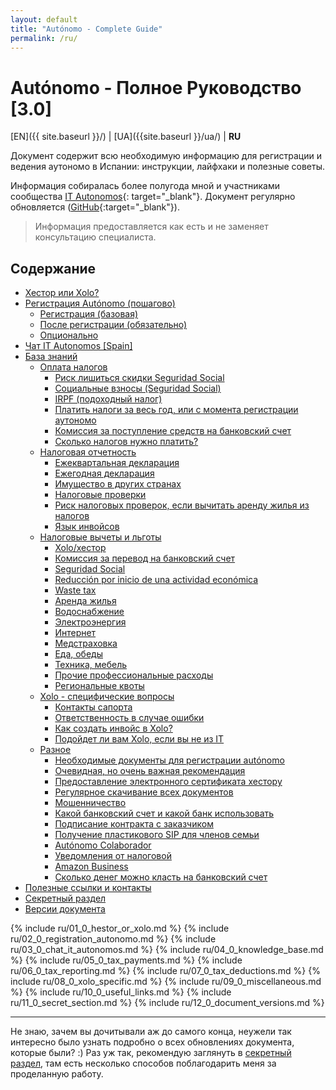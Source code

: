 ```yaml
---
layout: default
title: "Autónomo - Complete Guide"
permalink: /ru/
---
```


# Autónomo - Полное Руководство [3.0]

[EN]({{ site.baseurl }}/) | [UA]({{site.baseurl }}/ua/) | **RU**

Документ содержит всю необходимую информацию для регистрации и ведения аутономо в Испании: инструкции, лайфхаки и
полезные советы.

Информация собиралась более полугода мной и участниками сообщества [IT Autonomos](https://bit.ly/it-autonomos-es){:
target="_blank"}. Документ регулярно обновляется ([GitHub](https://bit.ly/it-autonomos-github){:target="_blank"}).

> Информация предоставляется как есть и не заменяет консультацию специалиста.

## Содержание

- [Хестор или Xolo?](#хестор-или-xolo)
- [Регистрация Autónomo (пошагово)](#регистрация-autónomo-пошагово)
    - [Регистрация (базовая)](#регистрация-базовая)
    - [После регистрации (обязательно)](#после-регистрации-обязательно)
    - [Опционально](#опционально)
- [Чат IT Autonomos [Spain]](#чат-it-autonomos-spain)
- [База знаний](#база-знаний)
    - [Оплата налогов](#оплата-налогов)
        - [Риск лишиться скидки Seguridad Social](#риск-лишиться-скидки-seguridad-social)
        - [Социальные взносы (Seguridad Social)](#социальные-взносы-seguridad-social)
        - [IRPF (подоходный налог)](#irpf-подоходный-налог)
        - [Платить налоги за весь год, или с момента регистрации аутономо](#платить-налоги-за-весь-год-или-с-момента-регистрации-аутономо)
        - [Комиссия за поступление средств на банковский счет](#комиссия-за-поступление-средств-на-банковский-счет)
        - [Сколько налогов нужно платить?](#сколько-налогов-нужно-платить)
    - [Налоговая отчетность](#налоговая-отчетность)
        - [Ежеквартальная декларация](#ежеквартальная-декларация)
        - [Ежегодная декларация](#ежегодная-декларация)
        - [Имущество в других странах](#имущество-в-других-странах)
        - [Налоговые проверки](#налоговые-проверки)
        - [Риск налоговых проверок, если вычитать аренду жилья из налогов](#риск-налоговых-проверок-если-вычитать-аренду-жилья-из-налогов)
        - [Язык инвойсов](#язык-инвойсов)
    - [Налоговые вычеты и льготы](#налоговые-вычеты-и-льготы)
        - [Xolo/хестор](#xoloхестор)
        - [Комиссия за перевод на банковский счет](#комиссия-за-перевод-на-банковский-счет)
        - [Seguridad Social](#seguridad-social)
        - [Reducción por inicio de una actividad económica](#reducción-por-inicio-de-una-actividad-económica)
        - [Waste tax](#waste-tax)
        - [Аренда жилья](#аренда-жилья)
        - [Водоснабжение](#водоснабжение)
        - [Электроэнергия](#электроэнергия)
        - [Интернет](#интернет)
        - [Медстраховка](#медстраховка)
        - [Еда, обеды](#еда-обеды)
        - [Техника, мебель](#техника-мебель)
        - [Прочие профессиональные расходы](#прочие-профессиональные-расходы)
        - [Региональные квоты](#региональные-квоты)
    - [Xolo - специфические вопросы](#xolo---специфические-вопросы)
        - [Контакты сапорта](#контакты-сапорта)
        - [Ответственность в случае ошибки](#ответственность-в-случае-ошибки)
        - [Как создать инвойс в Xolo?](#как-создать-инвойс-в-xolo)
        - [Подойдет ли вам Xolo, если вы не из IT](#подойдет-ли-вам-xolo-если-вы-не-из-it)
    - [Разное](#разное)
        - [Необходимые документы для регистрации autónomo](#необходимые-документы-для-регистрации-autónomo)
        - [Очевидная, но очень важная рекомендация](#очевидная-но-очень-важная-рекомендация)
        - [Предоставление электронного сертификата хестору](#предоставление-электронного-сертификата-хестору)
        - [Регулярное скачивание всех документов](#регулярное-скачивание-всех-документов)
        - [Мошенничество](#мошенничество)
        - [Какой банковский счет и какой банк использовать](#какой-банковский-счет-и-какой-банк-использовать)
        - [Подписание контракта с заказчиком](#подписание-контракта-с-заказчиком)
        - [Получение пластикового SIP для членов семьи](#получение-пластикового-sip-для-членов-семьи)
        - [Autónomo Colaborador](#autónomo-colaborador)
        - [Уведомления от налоговой](#уведомления-от-налоговой)
        - [Amazon Business](#amazon-business)
        - [Сколько денег можно класть на банковский счет](#сколько-денег-можно-класть-на-банковский-счет)
- [Полезные ссылки и контакты](#полезные-ссылки-и-контакты)
- [Секретный раздел](#секретный-раздел)
- [Версии документа](#версии-документа)

{% include ru/01_0_hestor_or_xolo.md %}
{% include ru/02_0_registration_autonomo.md %}
{% include ru/03_0_chat_it_autonomos.md %}
{% include ru/04_0_knowledge_base.md %}
{% include ru/05_0_tax_payments.md %}
{% include ru/06_0_tax_reporting.md %}
{% include ru/07_0_tax_deductions.md %}
{% include ru/08_0_xolo_specific.md %}
{% include ru/09_0_miscellaneous.md %}
{% include ru/10_0_useful_links.md %}
{% include ru/11_0_secret_section.md %}
{% include ru/12_0_document_versions.md %}

---

Не знаю, зачем вы дочитывали аж до самого конца, неужели так интересно было
узнать подробно о всех обновлениях документа, которые были? :)
Раз уж так, рекомендую заглянуть в [секретный раздел](#секретный-раздел), там
есть несколько способов поблагодарить меня за проделанную
работу.
